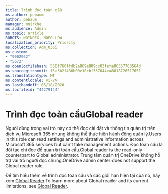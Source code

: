 ```yaml
---
title: Trình đọc toàn cầu
ms.author: pebaum
author: pebaum
manager: mnirkhe
ms.audience: Admin
ms.topic: article
ROBOTS: NOINDEX, NOFOLLOW
localization_priority: Priority
ms.collection: Adm_O365
ms.custom:
- "9002962"
- "5672"
ms.openlocfilehash: 556f766ffdb2a869e809cc03fefa06357703564d
ms.sourcegitcommit: f5a3b2f436b00e18cbf337044ea8818726517651
ms.translationtype: MT
ms.contentlocale: vi-VN
ms.lasthandoff: 05/18/2020
ms.locfileid: "44279144"
---
```

# <a name="global-reader"></a><span data-ttu-id="4e507-102">Trình đọc toàn cầu</span><span class="sxs-lookup"><span data-stu-id="4e507-102">Global reader</span></span>

<span data-ttu-id="4e507-103">Người dùng trong vai trò này có thể đọc cài đặt và thông tin quản trị trên dịch vụ Microsoft 365 nhưng không thể thực hiện hành động quản lý.</span><span class="sxs-lookup"><span data-stu-id="4e507-103">Users in this role can read settings and administrative information across Microsoft 365 services but can't take management actions.</span></span> <span data-ttu-id="4e507-104">Đọc toàn cầu là đối tác chỉ đọc để quản trị toàn cầu.</span><span class="sxs-lookup"><span data-stu-id="4e507-104">Global reader is the read-only counterpart to Global administrator.</span></span>
<span data-ttu-id="4e507-105">Trung tâm quản trị OneDrive không hỗ trợ vai trò người đọc chung.</span><span class="sxs-lookup"><span data-stu-id="4e507-105">OneDrive admin center does not support the Global reader role.</span></span>

<span data-ttu-id="4e507-106">Để tìm hiểu thêm về trình đọc toàn cầu và các giới hạn hiện tại của nó, hãy xem [Global Reader](https://docs.microsoft.com/azure/active-directory/users-groups-roles/directory-assign-admin-roles#global-reader).</span><span class="sxs-lookup"><span data-stu-id="4e507-106">To learn more about Global reader and its current limitations, see [Global Reader](https://docs.microsoft.com/azure/active-directory/users-groups-roles/directory-assign-admin-roles#global-reader).</span></span>

